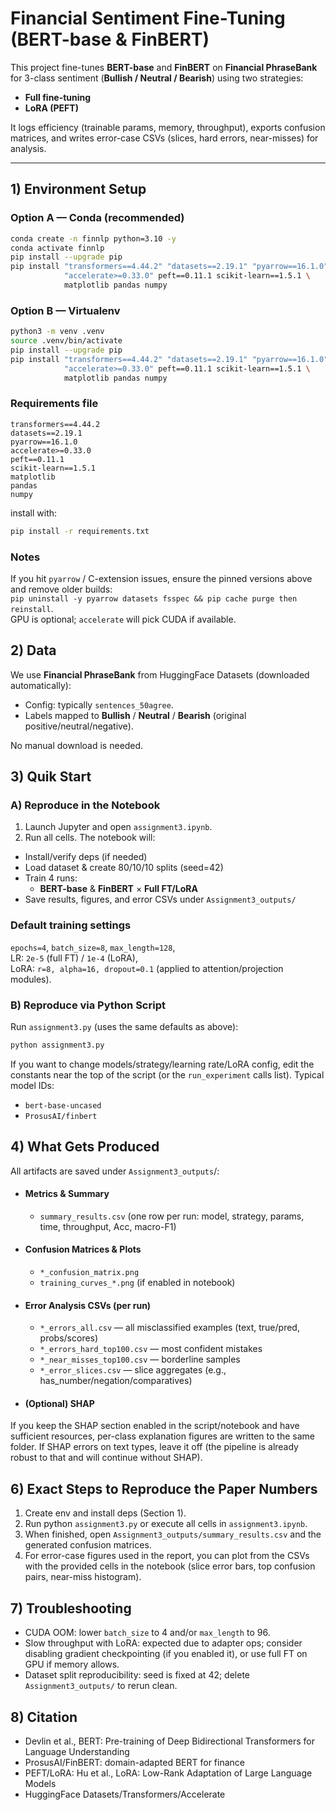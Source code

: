 # Financial Sentiment Fine-Tuning (BERT-base & FinBERT)

This project fine-tunes **BERT-base** and **FinBERT** on **Financial PhraseBank** for 3-class sentiment (**Bullish / Neutral / Bearish**) using two strategies:
- **Full fine-tuning**
- **LoRA (PEFT)**

It logs efficiency (trainable params, memory, throughput), exports confusion matrices, and writes error-case CSVs (slices, hard errors, near-misses) for analysis.

---

## 1) Environment Setup

### Option A — Conda (recommended)
```bash
conda create -n finnlp python=3.10 -y
conda activate finnlp
pip install --upgrade pip
pip install "transformers==4.44.2" "datasets==2.19.1" "pyarrow==16.1.0" \
            "accelerate>=0.33.0" peft==0.11.1 scikit-learn==1.5.1 \
            matplotlib pandas numpy

```

### Option B — Virtualenv
```bash
python3 -m venv .venv
source .venv/bin/activate
pip install --upgrade pip
pip install "transformers==4.44.2" "datasets==2.19.1" "pyarrow==16.1.0" \
            "accelerate>=0.33.0" peft==0.11.1 scikit-learn==1.5.1 \
            matplotlib pandas numpy
```
### Requirements file
```text
transformers==4.44.2
datasets==2.19.1
pyarrow==16.1.0
accelerate>=0.33.0
peft==0.11.1
scikit-learn==1.5.1
matplotlib
pandas
numpy
```
install with:  
```bash
pip install -r requirements.txt
```

### Notes
If you hit `pyarrow` / C-extension issues, ensure the pinned versions above and remove older builds:  
`pip uninstall -y pyarrow datasets fsspec && pip cache purge then reinstall`.  
GPU is optional; `accelerate` will pick CUDA if available.

## 2) Data
We use **Financial PhraseBank** from HuggingFace Datasets (downloaded automatically):  
- Config: typically `sentences_50agree`.  
- Labels mapped to **Bullish** / **Neutral** / **Bearish** (original positive/neutral/negative).

No manual download is needed.

## 3) Quik Start
### A) Reproduce in the Notebook
1. Launch Jupyter and open `assignment3.ipynb`.
2. Run all cells. The notebook will:
- Install/verify deps (if needed)
- Load dataset & create 80/10/10 splits (seed=42)
- Train 4 runs:
  - **BERT-base** & **FinBERT** × **Full FT/LoRA**
- Save results, figures, and error CSVs under `Assignment3_outputs/`
   
### Default training settings
`epochs=4`, `batch_size=8`, `max_length=128`,    
LR: `2e-5` (full FT) / `1e-4` (LoRA),  
LoRA: `r=8, alpha=16, dropout=0.1` (applied to attention/projection modules).

### B) Reproduce via Python Script
Run `assignment3.py` (uses the same defaults as above):
```bash
python assignment3.py
```
If you want to change models/strategy/learning rate/LoRA config, edit the constants near the top of the script (or the `run_experiment` calls list). Typical model IDs:
- `bert-base-uncased`
- `ProsusAI/finbert`

## 4) What Gets Produced
All artifacts are saved under `Assignment3_outputs`/:
- #### Metrics & Summary
  - `summary_results.csv` (one row per run: model, strategy, params, time, throughput, Acc, macro-F1)
- #### Confusion Matrices & Plots
  - `*_confusion_matrix.png`
  - `training_curves_*.png` (if enabled in notebook)
- #### Error Analysis CSVs (per run)
  - `*_errors_all.csv` — all misclassified examples (text, true/pred, probs/scores)
  - `*_errors_hard_top100.csv` — most confident mistakes
  - `*_near_misses_top100.csv` — borderline samples
  - `*_error_slices.csv` — slice aggregates (e.g., has_number/negation/comparatives)
- #### (Optional) SHAP
If you keep the SHAP section enabled in the script/notebook and have sufficient resources, per-class explanation figures are written to the same folder. If SHAP errors on text types, leave it off (the pipeline is already robust to that and will continue without SHAP).


## 6) Exact Steps to Reproduce the Paper Numbers
1. Create env and install deps (Section 1).
2. Run python `assignment3.py` or execute all cells in `assignment3.ipynb`.
3. When finished, open `Assignment3_outputs/summary_results.csv` and the generated confusion matrices.
4. For error-case figures used in the report, you can plot from the CSVs with the provided cells in the notebook (slice error bars, top confusion pairs, near-miss histogram).


## 7) Troubleshooting  
- CUDA OOM: lower `batch_size` to 4 and/or `max_length` to 96.
- Slow throughput with LoRA: expected due to adapter ops; consider disabling gradient checkpointing (if you enabled it), or use full FT on GPU if memory allows.
- Dataset split reproducibility: seed is fixed at 42; delete `Assignment3_outputs/` to rerun clean.

## 8) Citation
- Devlin et al., BERT: Pre-training of Deep Bidirectional Transformers for Language Understanding
- ProsusAI/FinBERT: domain-adapted BERT for finance
- PEFT/LoRA: Hu et al., LoRA: Low-Rank Adaptation of Large Language Models
- HuggingFace Datasets/Transformers/Accelerate

